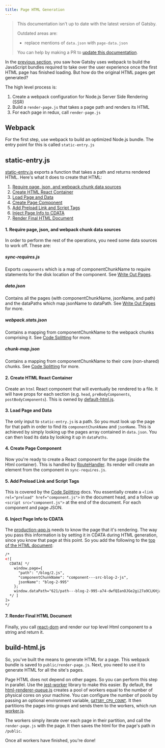 ```yaml
---
title: Page HTML Generation
---
```


> This documentation isn't up to date with the latest version of Gatsby.
>
> Outdated areas are:
>
> - replace mentions of `data.json` with `page-data.json`
>
> You can help by making a PR to [update this documentation](https://github.com/gatsbyjs/gatsby/issues/14228).

In the [previous section](/docs/production-app/), you saw how Gatsby uses webpack to build the JavaScript bundles required to take over the user experience once the first HTML page has finished loading. But how do the original HTML pages get generated?

The high level process is:

1. Create a webpack configuration for Node.js Server Side Rendering (SSR)
1. Build a `render-page.js` that takes a page path and renders its HTML
1. For each page in redux, call `render-page.js`

## Webpack

For the first step, use webpack to build an optimized Node.js bundle. The entry point for this is called `static-entry.js`

## static-entry.js

[static-entry.js](https://github.com/gatsbyjs/gatsby/blob/master/packages/gatsby/cache-dir/static-entry.js) exports a function that takes a path and returns rendered HTML. Here's what it does to create that HTML:

1. [Require page, json, and webpack chunk data sources](/docs/html-generation/#1-require-page-json-and-webpack-chunk-data-sources)
2. [Create HTML React Container](/docs/html-generation/#2-create-html-react-container)
3. [Load Page and Data](/docs/html-generation/#3-load-page-and-data)
4. [Create Page Component](/docs/html-generation/#4-create-page-component)
5. [Add Preload Link and Script Tags](/docs/html-generation/#5-add-preload-link-and-script-tags)
6. [Inject Page Info to CDATA](/docs/html-generation/#6-inject-page-info-to-cdata)
7. [Render Final HTML Document](/docs/html-generation/#7-render-final-html-document)

#### 1. Require page, json, and webpack chunk data sources

In order to perform the rest of the operations, you need some data sources to work off. These are:

##### sync-requires.js

Exports `components` which is a map of componentChunkName to require statements for the disk location of the component. See [Write Out Pages](/docs/write-pages/#sync-requiresjs).

##### data.json

Contains all the pages (with componentChunkName, jsonName, and path) and the dataPaths which map jsonName to dataPath. See [Write Out Pages](/docs/write-pages/#datajson) for more.

##### webpack.stats.json

Contains a mapping from componentChunkName to the webpack chunks comprising it. See [Code Splitting](/docs/how-code-splitting-works/#webpackstatsjson) for more.

##### chunk-map.json

Contains a mapping from componentChunkName to their core (non-shared) chunks. See [Code Splitting](/docs/how-code-splitting-works/#chunk-mapjson) for more.

#### 2. Create HTML React Container

Create an `html` React component that will eventually be rendered to a file. It will have props for each section (e.g. `head`, `preBodyComponents`, `postBodyComponents`). This is owned by [default-html.js](https://github.com/gatsbyjs/gatsby/blob/master/packages/gatsby/cache-dir/default-html.js).

#### 3. Load Page and Data

The only input to `static-entry.js` is a path. So you must look up the page for that path in order to find its `componentChunkName` and `jsonName`. This is achieved by simply looking up the pages array contained in `data.json`. You can then load its data by looking it up in `dataPaths`.

#### 4. Create Page Component

Now you're ready to create a React component for the page (inside the Html container). This is handled by [RouteHandler](https://github.com/gatsbyjs/gatsby/blob/master/packages/gatsby/cache-dir/static-entry.js#L123). Its render will create an element from the component in `sync-requires.js`.

#### 5. Add Preload Link and Script Tags

This is covered by the [Code Splitting](/docs/how-code-splitting-works/#construct-link-and-script-tags-for-current-page) docs. You essentially create a `<link rel="preload" href="component.js">` in the document head, and a follow up `<script src="component.js">` at the end of the document. For each component and page JSON.

#### 6. Inject Page Info to CDATA

The [production-app.js](/docs/production-app/#first-load) needs to know the page that it's rendering. The way you pass this information is by setting it in CDATA during HTML generation, since you know that page at this point. So you add the following to the [top of the HTML document](https://github.com/gatsbyjs/gatsby/blob/master/packages/gatsby/cache-dir/static-entry.js#L325):

```html
/*
<![
  CDATA[ */
    window.page={
      "path": "/blog/2.js",
      "componentChunkName": "component---src-blog-2-js",
      jsonName": "blog-2-995"
    };
    window.dataPath="621/path---blog-2-995-a74-dwfQIanOJGe2gi27a9CLKHjamc";
  */ ]
]>
*/
```

#### 7. Render Final HTML Document

Finally, you call [react-dom](https://reactjs.org/docs/react-dom.html) and render our top level Html component to a string and return it.

## build-html.js

So, you've built the means to generate HTML for a page. This webpack bundle is saved to `public/render-page.js`. Next, you need to use it to generate HTML for all the site's pages.

Page HTML does not depend on other pages. So you can perform this step in parallel. Use the [jest-worker](https://github.com/facebook/jest/tree/master/packages/jest-worker) library to make this easier. By default, the [html-renderer-queue.js](https://github.com/gatsbyjs/gatsby/blob/master/packages/gatsby/src/utils/html-renderer-queue.js) creates a pool of workers equal to the number of physical cores on your machine. You can configure the number of pools by passing an optional environment variable, [`GATSBY_CPU_COUNT`](/docs/multi-core-builds). It then partitions the pages into groups and sends them to the workers, which run [worker.js](https://github.com/gatsbyjs/gatsby/blob/master/packages/gatsby/src/utils/worker.js).

The workers simply iterate over each page in their partition, and call the `render-page.js` with the page. It then saves the html for the page's path in `/public`.

Once all workers have finished, you're done!
